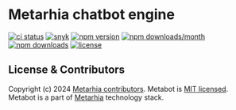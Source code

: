 # Metarhia chatbot engine

[![ci status](https://github.com/metarhia/metabot/workflows/Testing%20CI/badge.svg)](https://github.com/metarhia/metabot/actions?query=workflow%3A%22Testing+CI%22+branch%3Amaster)
[![snyk](https://snyk.io/test/github/metarhia/metabot/badge.svg)](https://snyk.io/test/github/metarhia/metabot)
[![npm version](https://badge.fury.io/js/metabot.svg)](https://badge.fury.io/js/metabot)
[![npm downloads/month](https://img.shields.io/npm/dm/metabot.svg)](https://www.npmjs.com/package/metabot)
[![npm downloads](https://img.shields.io/npm/dt/metabot.svg)](https://www.npmjs.com/package/metabot)
[![license](https://img.shields.io/badge/license-MIT-blue.svg)](https://github.com/metarhia/metabot/blob/master/LICENSE)

## License & Contributors

Copyright (c) 2024 [Metarhia contributors](https://github.com/metarhia/metabot/graphs/contributors).
Metabot is [MIT licensed](./LICENSE).\
Metabot is a part of [Metarhia](https://github.com/metarhia) technology stack.
